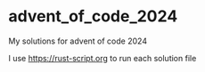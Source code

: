 # advent_of_code_2024

My solutions for advent of code 2024

I use https://rust-script.org to run each solution file
